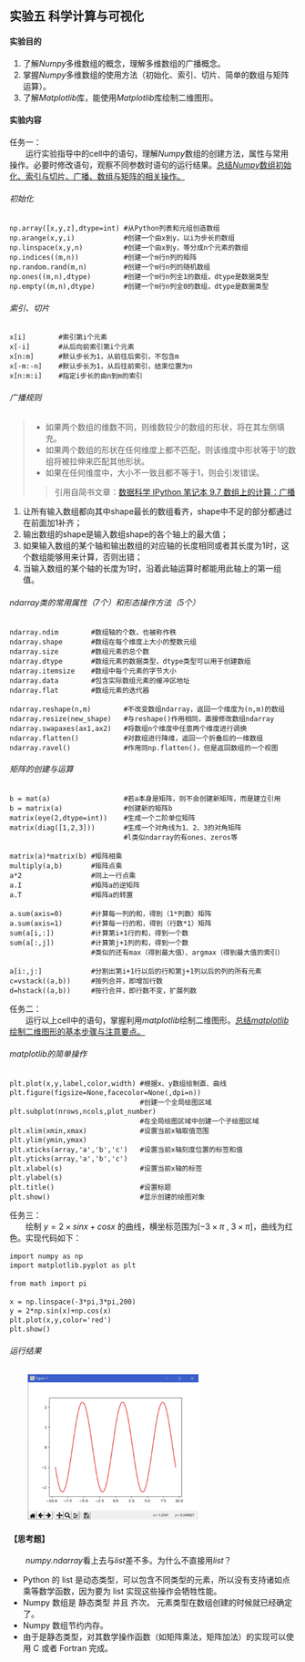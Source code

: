 ## 实验五 科学计算与可视化
#### 实验目的
1. 了解*Numpy*多维数组的概念，理解多维数组的广播概念。
2. 掌握*Numpy*多维数组的使用方法（初始化、索引、切片、简单的数组与矩阵运算）。
3. 了解*Matplotlib*库，能使用*Matplotlib*库绘制二维图形。

#### 实验内容
任务一：<br/>
&emsp;&emsp;运行实验指导中的cell中的语句，理解*Numpy*数组的创建方法，属性与常用操作。必要时修改语句，观察不同参数时语句的运行结果。<u>总结*Numpy*数组初始化、索引与切片、广播、数组与矩阵的相关操作。</u><br/>
###### 初始化
```
np.array([x,y,z],dtype=int) #从Python列表和元组创造数组
np.arange(x,y,i)            #创建一个由x到y，以i为步长的数组
np.linspace(x,y,n)          #创建一个由x到y，等分成n个元素的数组
np.indices((m,n))           #创建一个m行n列的矩阵
np.random.rand(m,n)         #创建一个m行n列的随机数组
np.ones((m,n),dtype)        #创建一个m行n列全1的数组，dtype是数据类型
np.empty((m,n),dtype)       #创建一个m行n列全0的数组，dtype是数据类型
```
###### 索引、切片
```
x[i]        #索引第i个元素
x[-i]       #从后向前索引第i个元素
x[n:m]      #默认步长为1，从前往后索引，不包含m
x[-m:-n]    #默认步长为1，从后往前索引，结束位置为n
x[n:m:i]    #指定i步长的由n到m的索引
```
###### 广播规则
>- 如果两个数组的维数不同，则维数较少的数组的形状，将在其左侧填充。
>- 如果两个数组的形状在任何维度上都不匹配，则该维度中形状等于1的数组将被拉伸来匹配其他形状。
>- 如果在任何维度中，大小不一致且都不等于1，则会引发错误。
>>引用自简书文章：[数据科学 IPython 笔记本 9.7 数组上的计算：广播](https://www.jianshu.com/p/e4ccb074ffdb)
1. 让所有输入数组都向其中shape最长的数组看齐，shape中不足的部分都通过在前面加1补齐；
2. 输出数组的shape是输入数组shape的各个轴上的最大值；
3. 如果输入数组的某个轴和输出数组的对应轴的长度相同或者其长度为1时，这个数组能够用来计算，否则出错；
4. 当输入数组的某个轴的长度为1时，沿着此轴运算时都能用此轴上的第一组值。

###### ndarray类的常用属性（7个）和形态操作方法（5个）
```
ndarray.ndim        #数组轴的个数，也被称作秩
ndarray.shape       #数组在每个维度上大小的整数元组
ndarray.size        #数组元素的总个数
ndarray.dtype       #数组元素的数据类型，dtype类型可以用于创建数组
ndarray.itemsize    #数组中每个元素的字节大小
ndarray.data        #包含实际数组元素的缓冲区地址
ndarray.flat        #数组元素的迭代器

ndarray.reshape(n,m)        #不改变数组ndarray，返回一个维度为(n,m)的数组
ndarray.resize(new_shape)   #与reshape()作用相同，直接修改数组ndarray
ndarray.swapaxes(ax1,ax2)   #将数组n个维度中任意两个维度进行调换
ndarray.flatten()           #对数组进行降维，返回一个折叠后的一维数组
ndarray.ravel()             #作用同np.flatten()，但是返回数组的一个视图
```

###### 矩阵的创建与运算
```
b = mat(a)                  #若a本身是矩阵，则不会创建新矩阵，而是建立引用
b = matrix(a)               #创建新的矩阵b
matrix(eye(2,dtype=int))    #生成一个二阶单位矩阵
matrix(diag([1,2,3]))       #生成一个对角线为1、2、3的对角矩阵
                            #l类似ndarray的有ones、zeros等

matrix(a)*matrix(b) #矩阵相乘
multiply(a,b)       #矩阵点乘
a*2                 #同上一行点乘
a.I                 #矩阵a的逆矩阵
a.T                 #矩阵a的转置

a.sum(axis=0)       #计算每一列的和，得到（1*列数）矩阵
a.sum(axis=1)       #计算每一行的和，得到（行数*1）矩阵
sum(a[i,:])         #计算第i+1行的和，得到一个数
sum(a[:,j])         #计算第j+1列的和，得到一个数
                    #类似的还有max（得到最大值）、argmax（得到最大值的索引）

a[i:,j:]            #分割出第i+1行以后的行和第j+1列以后的列的所有元素
c=vstack((a,b))     #按列合并，即增加行数
d=hstack((a,b))     #按行合并，即行数不变，扩展列数
```

任务二：<br/>
&emsp;&emsp;运行以上cell中的语句，掌握利用*matplotlib*绘制二维图形。<u>总结*matplotlib*绘制二维图形的基本步骤与注意要点。</u><br/>
###### matplotlib的简单操作
```
plt.plot(x,y,label,color,width) #根据x、y数组绘制直、曲线
plt.figure(figsize=None,facecolor=None(,dpi=n)) 
                                #创建一个全局绘图区域
plt.subplot(nrows,ncols,plot_number)    
                                #在全局绘图区域中创建一个子绘图区域
plt.xlim(xmin,xmax)             #设置当前x轴取值范围
plt.ylim(ymin,ymax)
plt.xticks(array,'a','b','c')   #设置当前x轴刻度位置的标签和值
plt.yticks(array,'a','b','c')
plt.xlabel(s)                   #设置当前x轴的标签
plt.ylabel(s)
plt.title()                     #设置标题
plt.show()                      #显示创建的绘图对象
```
任务三：<br/>
&emsp;&emsp;绘制 $y = 2 \times sinx + cosx$ 的曲线，横坐标范围为[$-3 \times \pi$ , $3 \times \pi$]，曲线为红色。实现代码如下：<br/>

```
import numpy as np
import matplotlib.pyplot as plt

from math import pi

x = np.linspace(-3*pi,3*pi,200)
y = 2*np.sin(x)+np.cos(x)
plt.plot(x,y,color='red')
plt.show()
```

###### 运行结果
&emsp;&emsp;
<img src="./img/img_pyexp5_3.jpg" width="300">

#### 【思考题】
&emsp;&emsp;*numpy.ndarray*看上去与*list*差不多。为什么不直接用*list*？<br/>
- Python 的 list 是动态类型，可以包含不同类型的元素，所以没有支持诸如点乘等数学函数，因为要为 list 实现这些操作会牺牲性能。
- Numpy 数组是 静态类型 并且 齐次。 元素类型在数组创建的时候就已经确定了。
- Numpy 数组节约内存。
- 由于是静态类型，对其数学操作函数（如矩阵乘法，矩阵加法）的实现可以使用 C 或者 Fortran 完成。
